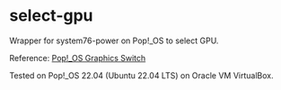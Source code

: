 # select-gpu
Wrapper for system76-power on Pop!_OS to select GPU.  
  
Reference: [Pop!_OS Graphics Switch](https://support.system76.com/articles/graphics-switch-pop/#from-the-command-line)  
  
Tested on Pop!_OS 22.04 (Ubuntu 22.04 LTS) on Oracle VM VirtualBox.